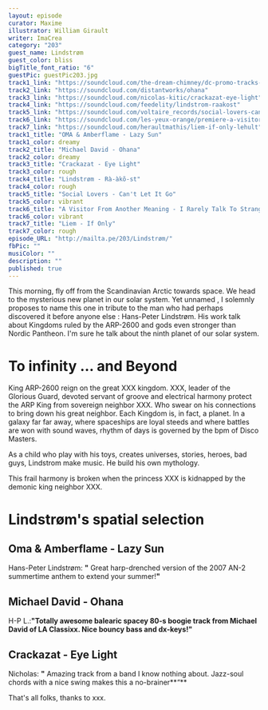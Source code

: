 ```yaml
---
layout: episode
curator: Maxime
illustrator: William Girault
writer: ImaCrea
category: "203"
guest_name: Lindstrøm
guest_color: bliss
bigTitle_font_ratio: "6"
guestPic: guestPic203.jpg
track1_link: "https://soundcloud.com/the-dream-chimney/dc-promo-tracks-8-oma-amberflame-lazy-sun"
track2_link: "https://soundcloud.com/distantworks/ohana"
track3_link: "https://soundcloud.com/nicolas-kitic/crackazat-eye-light"
track4_link: "https://soundcloud.com/feedelity/lindstrom-raakost"
track5_link: "https://soundcloud.com/voltaire_records/social-lovers-cant-let-it-go"
track6_link: "https://soundcloud.com/les-yeux-orange/premiere-a-visitor-from-another-meaning-i-rarely-talk-to-strangers"
track7_link: "https://soundcloud.com/heraultmathis/liem-if-only-lehult"
track1_title: "OMA & Amberflame - Lazy Sun"
track1_color: dreamy
track2_title: "Michael David - Ohana"
track2_color: dreamy
track3_title: "Crackazat - Eye Light"
track3_color: rough
track4_title: "Lindstrøm - Rà-àkõ-st"
track4_color: rough
track5_title: "Social Lovers - Can't Let It Go"
track5_color: vibrant
track6_title: "A Visitor From Another Meaning - I Rarely Talk To Strangers"
track6_color: vibrant
track7_title: "Liem - If Only"
track7_color: rough
episode_URL: "http://mailta.pe/203/Lindstrøm/"
fbPic: ""
musiColor: ""
description: ""
published: true
---
```



<p id="introduction">This morning, fly off from the Scandinavian Arctic towards space. We head to the mysterious new planet in our solar system. Yet unnamed , I solemnly proposes to name this one in tribute to the man who had perhaps discovered it before anyone else : Hans-Peter Lindstrøm. His work talk about Kingdoms ruled by the ARP-2600 and gods even stronger than Nordic Pantheon. I'm sure he talk about the ninth planet of our solar system.</p>

# To infinity ... and Beyond

King ARP-2600 reign on the great XXX kingdom. XXX, leader of the Glorious Guard, devoted servant of groove and electrical harmony protect the ARP King from sovereign neighbor XXX. Who swear on his connections to bring down his great neighbor. Each Kingdom is, in fact, a planet. In a galaxy far far away, where spaceships are loyal steeds and where battles are won with sound waves, rhythm of days is governed by the bpm of Disco Masters.

As a child who play with his toys, creates universes, stories, heroes, bad guys, Lindstrom make music. He build his own mythology. 

This frail harmony is broken when the princess XXX is kidnapped by the demonic king neighbor XXX. 

# Lindstrøm's spatial selection
 
## Oma & Amberflame - Lazy Sun
Hans-Peter Lindstrøm: **"** Great harp-drenched version of the 2007 AN-2 summertime anthem to extend your summer!**"**

## Michael David - Ohana
H-P L.:**"**Totally awesome balearic spacey 80-s boogie track from Michael David of LA Classixx. Nice bouncy bass and dx-keys!**"**

## Crackazat - Eye Light
Nicholas: **"** Amazing track from a band I know nothing about. Jazz-soul chords with a nice swing makes this a no-brainer**“**
 
<p id="outroduction">
That's all folks, thanks to xxx.</p>